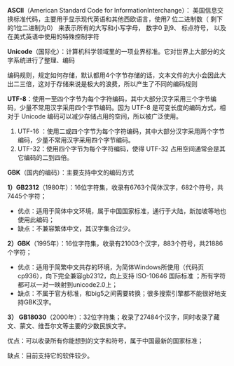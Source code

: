 **ASCII**（American Standard Code for InformationInterchange）： 美国信息交换标准代码，主要⽤于显⽰现代英语和其他西欧语⾔，使⽤7 位⼆进制数（ 剩下的1位⼆进制为0） 来表⽰所有的⼤写和⼩写字母， 数字0 到9、 标点符号， 以及在美式英语中使⽤的特殊控制字符



**Unicode**（国际化）：计算机科学领域里的一项业界标准。它对世界上大部分的文字系统进行了整理、编码

编码规则，规定如何存储，默认都用4个字节存储的话，文本文件的大小会因此大出二三倍，这对于存储来说是极大的浪费，所以产生了不同的编码规则



**UTF-8**：使用一至四个字节为每个字符编码，其中大部分汉字采用三个字节编码，少量不常用汉字采用四个字节编码。因为 UTF-8 是可变长度的编码方式，相对于 Unicode 编码可以减少存储占用的空间，所以被广泛使用。

1. UTF-16 ：使用二或四个字节为每个字符编码，其中大部分汉字采用两个字节编码，少量不常用汉字采用四个字节编码。
2. UTF-32：使用四个字节为每个字符编码，使得 UTF-32 占用空间通常会是其它编码的二到四倍。



**GBK**（国内的编码）：主要支持中文的编码方式

**1）GB2312**（1980年）：16位字符集，收录有6763个简体汉字，682个符号，共7445个字符；

- 优点：适用于简体中文环境，属于中国国家标准，通行于大陆，新加坡等地也使用此编码；
- 缺点：不兼容繁体中文，其汉字集合过少。



**2）GBK**（1995年）：16位字符集，收录有21003个汉字，883个符号，共21886个字符；

- 优点：适用于简繁中文共存的环境，为简体Windows所使用（代码页cp936），向下完全兼容gb2312，向上支持 ISO-10646 国际标准 ；所有字符都可以一对一映射到unicode2.0上；
- 缺点：不属于官方标准，和big5之间需要转换；很多搜索引擎都不能很好地支持GBK汉字。



**3） GB18030**（2000年）：32位字符集；收录了27484个汉字，同时收录了藏文、蒙文、维吾尔文等主要的少数民族文字。

优点：可以收录所有你能想到的文字和符号，属于中国最新的国家标准；

缺点：目前支持它的软件较少。